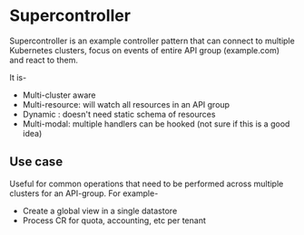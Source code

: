 # Supercontroller
 Supercontroller is an example controller pattern that can connect to multiple Kubernetes clusters, focus on events of entire API group (example.com) and react to them.

It is-
* Multi-cluster aware
* Multi-resource: will watch all resources in an API group
* Dynamic : doesn't need static schema of resources
* Multi-modal: multiple handlers can be hooked (not sure if this is a good idea)


## Use case
Useful for common operations that need to be performed across multiple clusters for an API-group. For example-
* Create a global view in a single datastore
* Process CR for quota, accounting, etc per tenant 

